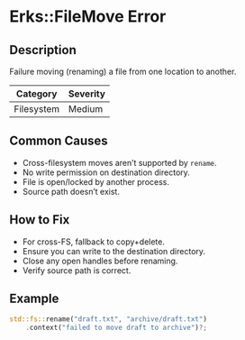 # Erks::FileMove Error

## Description

Failure moving (renaming) a file from one location to another.

| Category   | Severity |
| ---------- | -------- |
| Filesystem | Medium   |

## Common Causes

- Cross-filesystem moves aren’t supported by `rename`.
- No write permission on destination directory.
- File is open/locked by another process.
- Source path doesn’t exist.

## How to Fix

- For cross-FS, fallback to copy+delete.
- Ensure you can write to the destination directory.
- Close any open handles before renaming.
- Verify source path is correct.

## Example

```rust
std::fs::rename("draft.txt", "archive/draft.txt")
    .context("failed to move draft to archive")?;
```
